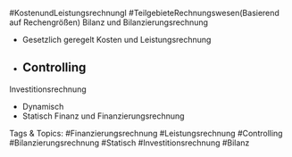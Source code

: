  #KostenundLeistungsrechnungI #TeilgebieteRechnungswesen(Basierend auf Rechengrößen)
 Bilanz und Bilanzierungsrechnung
  - Gesetzlich geregelt
 Kosten und Leistungsrechnung
  - Controlling
    - 
 Investitionsrechnung
  - Dynamisch
  - Statisch
 Finanz und Finanzierungsrechnung

   Tags & Topics:
   #Finanzierungsrechnung
   #Leistungsrechnung
   #Controlling
   #Bilanzierungsrechnung
   #Statisch
   #Investitionsrechnung
   #Bilanz